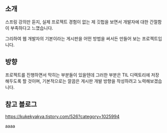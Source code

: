 ## 소개

스프링 강의만 듣지, 실제 프로젝트 경험이 없는 제 깃헙을 보면서 개발자에 대한 간절함이 부족하다고 느꼈습니다.

그리하여 웹 개발자의 기본이라는 게시판을 어떤 방법을 써서든 만들어 보는 프로젝트입니다.

## 방향

프로젝트를 진행하면서 막히는 부분들이 있을텐데 그러한 부분은 TIL 디렉토리에 저장해두도록 할 것이며, 기본적으로는 깔끔은 게시판 개발 방향을 작성하려고 노력해보겠습니다.

## 참고 블로그

https://kukekyakya.tistory.com/526?category=1025994


aaaa
